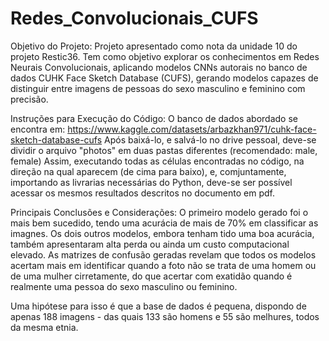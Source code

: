 # Redes_Convolucionais_CUFS

Objetivo do Projeto: Projeto apresentado como nota da unidade 10 do projeto Restic36. Tem como objetivo explorar os conhecimentos em Redes Neurais Convolucionais, aplicando modelos CNNs autorais no banco de dados CUHK Face Sketch Database (CUFS), gerando modelos capazes de distinguir entre imagens de pessoas do sexo masculino e feminino com precisão.

Instruções para Execução do Código: O banco de dados abordado se encontra em: https://www.kaggle.com/datasets/arbazkhan971/cuhk-face-sketch-database-cufs
Após baixá-lo, e salvá-lo no drive pessoal, deve-se dividir o arquivo "photos" em duas pastas diferentes (recomendado: male, female)
Assim, executando todas as células encontradas no código, na direção na qual aparecem (de cima para baixo), e, comjuntamente, importando as livrarias necessárias do Python, deve-se ser possível acessar os mesmos resultados descritos no documento em pdf.

Principais Conclusões e Considerações: O primeiro modelo gerado foi o mais bem sucedido, tendo uma acurácia de mais de 70% em classificar as imagnes.
Os dois outros modelos, embora tenham tido uma boa acurácia, também apresentaram alta perda ou ainda um custo computacional elevado.
As matrizes de confusão geradas revelam que todos os modelos acertam mais em identificar quando a foto não se trata de uma homem ou de uma mulher cirretamente, do que acertar com exatidão quando é realmente uma pessoa do sexo masculino ou feminino. 

Uma hipótese para isso é que a base de dados é pequena, dispondo de apenas 188 imagens - das quais 133 são homens e 55 são melhures, todos da mesma etnia.
